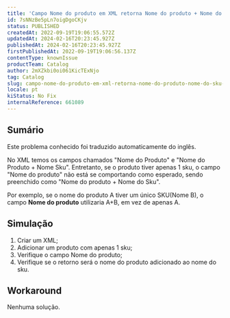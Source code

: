 ```yaml
---
title: 'Campo Nome do produto em XML retorna Nome do produto + Nome do Sku quando o produto tem apenas 1 sku'
id: 7sNNzBe5pLn7oigDgoCKjv
status: PUBLISHED
createdAt: 2022-09-19T19:06:55.572Z
updatedAt: 2024-02-16T20:23:45.927Z
publishedAt: 2024-02-16T20:23:45.927Z
firstPublishedAt: 2022-09-19T19:06:56.137Z
contentType: knownIssue
productTeam: Catalog
author: 2mXZkbi0oi061KicTExNjo
tag: Catalog
slug: campo-nome-do-produto-em-xml-retorna-nome-do-produto-nome-do-sku-quando-o-produto-tem-apenas-1-sku
locale: pt
kiStatus: No Fix
internalReference: 661089
---
```


## Sumário

<div class="alert alert-info">
  <p>Este problema conhecido foi traduzido automaticamente do inglês.</p>
</div>



No XML temos os campos chamados "Nome do Produto" e "Nome do Produto + Nome Sku". Entretanto, se o produto tiver apenas 1 sku, o campo "Nome do produto" não está se comportando como esperado, sendo preenchido como "Nome do produto + Nome do Sku".

Por exemplo, se o nome do produto A tiver um único SKU(Nome B), o campo **Nome do produto** utilizaria A+B, em vez de apenas A.




## Simulação



1. Criar um XML;
2. Adicionar um produto com apenas 1 sku;
3. Verifique o campo Nome do produto;
4. Verifique se o retorno será o nome do produto adicionado ao nome do sku.



## Workaround


Nenhuma solução.

